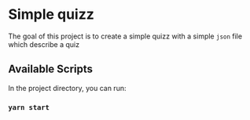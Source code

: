 # Simple quizz

The goal of this project is to create a simple quizz with a simple `json` file which describe a quiz

## Available Scripts

In the project directory, you can run:

### `yarn start`